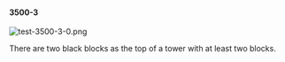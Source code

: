 #### 3500-3
![test-3500-3-0.png](https://github.com/lil-lab/nlvr/raw/master/nlvr/test/images/1/test-3500-3-0.png "test-3500-3-0.png")

There are two black blocks as the top of a tower with at least two blocks.
